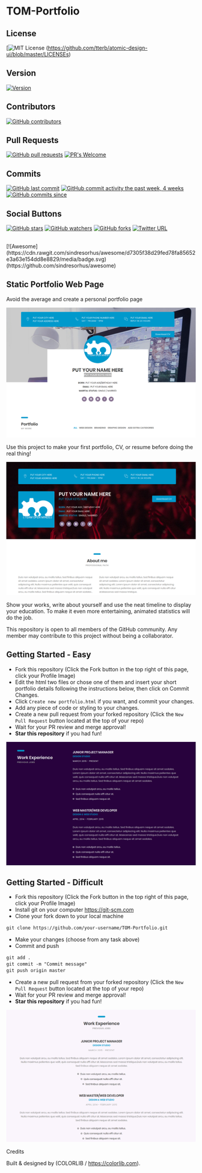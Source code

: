 # TOM-Portfolio
## License
[![MIT License](https://img.shields.io/apm/l/atomic-design-ui.svg?) (https://github.com/tterb/atomic-design-ui/blob/master/LICENSEs)

## Version
[![Version](https://badge.fury.io/gh/tterb%2FHyde.svg)](https://badge.fury.io/gh/tterb%2FHyde)

## Contributors
[![GitHub contributors](https://img.shields.io/github/contributors/cdnjs/cdnjs.svg?style=flat)]()  

## Pull Requests
[![GitHub pull requests](https://img.shields.io/github/issues-pr/cdnjs/cdnjs.svg?style=flat)]()
[![PR's Welcome](https://img.shields.io/badge/PRs-welcome-brightgreen.svg?style=flat)](http://makeapullrequest.com) 

## Commits
[![GitHub last commit](https://img.shields.io/github/last-commit/google/skia.svg?style=flat)]()
[![GitHub commit activity the past week, 4 weeks](https://img.shields.io/github/commit-activity/y/eslint/eslint.svg?style=flat)]() [![GitHub commits since](https://img.shields.io/github/commits-since/tterb/playmusic/v1.2.0.svg)]()

## Social Buttons
[![GitHub stars](https://img.shields.io/github/stars/badges/shields.svg?style=social&label=Stars&style=plastic)]()
[![GitHub watchers](https://img.shields.io/github/watchers/badges/shields.svg?style=social&label=Watch&style=plastic)]()
[![GitHub forks](https://img.shields.io/github/forks/badges/shields.svg?style=social&label=Fork&style=plastic)]()
[![Twitter URL](https://img.shields.io/twitter/url/http/shields.io.svg?style=social&style=plastic)]()

<br>
[![Awesome](https://cdn.rawgit.com/sindresorhus/awesome/d7305f38d29fed78fa85652e3a63e154dd8e8829/media/badge.svg)(https://github.com/sindresorhus/awesome)

## Static Portfolio Web Page

Avoid the average and create a personal portfolio page

![Alt text](static/screenshots/header1.png?raw=true "Portfolio1 header")

Use this project to make your first portfolio, CV, or resume before doing the real thing!

![Alt text](static/screenshots/header2.png?raw=true "Portfolio1 header")

Show your works, write about yourself and use the neat timeline to display your education. To make it even more entertaining, animated statistics will do the job.

This repository is open to all members of the GitHub community. Any member may contribute to this project without being a collaborator.

## Getting Started - Easy
* Fork this repository (Click the Fork button in the top right of this page, click your Profile Image)
* Edit the html two files or chose one of them and insert your short portfolio details following the instructions below, then click on Commit Changes.
* Click `Create new portfolio.html` if you want, and commit your changes.
* Add any piece of code or styling to your changes.
* Create a new pull request from your forked repository (Click the `New Pull Request` button located at the top of your repo)
* Wait for your PR review and merge approval!
* __Star this repository__ if you had fun!

![Alt text](static/screenshots/work1.png?raw=true "Portfolio1 work section")

## Getting Started - Difficult
* Fork this repository (Click the Fork button in the top right of this page, click your Profile Image)
* Install git on your computer https://git-scm.com
* Clone your fork down to your local machine

```markdown
git clone https://github.com/your-username/TOM-Portfolio.git
```

* Make your changes (choose from any task above)
* Commit and push

```markdown
git add .
git commit -m "Commit message"
git push origin master
```
* Create a new pull request from your forked repository (Click the `New Pull Request` button located at the top of your repo)
* Wait for your PR review and merge approval!
* __Star this repository__ if you had fun!

![Alt text](static/screenshots/work2.png?raw=true "Portfolio2 work section")

Credits

Built & designed by (COLORLIB / https://colorlib.com).
